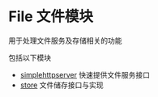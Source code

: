 # File 文件模块

用于处理文件服务及存储相关的功能

包括以下模块

- [simplehttpserver](simplehttpserver/readme.md) 快速提供文件服务接口
- [store](store/readme.md) 文件储存接口与实现
